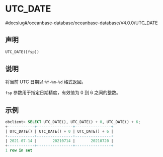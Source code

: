 UTC_DATE 
=============================
#docslug#/oceanbase-database/oceanbase-database/V4.0.0/UTC_DATE


声明 
-----------------------

```sql
UTC_DATE([fsp])
```



说明 
-----------------------

将当前 UTC 日期以 `%Y-%m-%d` 格式返回。

`fsp` 参数用于指定日期精度，有效值为 0 到 6 之间的整数。

示例 
-----------------------

```sql
obclient> SELECT UTC_DATE(), UTC_DATE() + 0, UTC_DATE() + 6;
+------------+----------------+----------------+
| UTC_DATE() | UTC_DATE() + 0 | UTC_DATE() + 6 |
+------------+----------------+----------------+
| 2021-07-14 |       20210714 |       20210720 |
+------------+----------------+----------------+
1 row in set 
```


